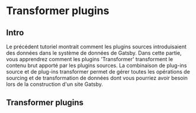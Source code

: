 # Transformer plugins
## Intro
Le précédent tutoriel montrait comment les plugins sources introduisaient des données dans le système de données de Gatsby. 
Dans cette partie, vous apprendrez comment les plugins 'Transformer' transforment le contenu brut apporté par les plugins 
sources. La combinaison de plug-ins source et de plug-ins transformer permet de gérer toutes les opérations de sourcing et
de transformation de données dont vous pourriez avoir besoin lors de la construction d'un site Gatsby.

## Transformer plugins


